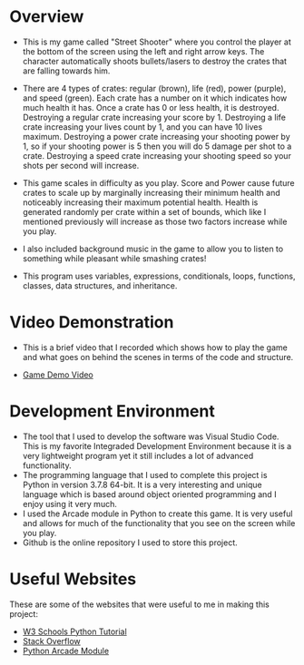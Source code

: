# Overview

* This is my game called "Street Shooter" where you control the player at the bottom of the screen using the left and right arrow keys. The character automatically shoots bullets/lasers to destroy the crates that are falling towards him. 

* There are 4 types of crates: regular (brown), life (red), power (purple), and speed (green). Each crate has a number on it which indicates how much health it has. Once a crate has 0 or less health, it is destroyed. Destroying a regular crate increasing your score by 1. Destroying a life crate increasing your lives count by 1, and you can have 10 lives maximum. Destroying a power crate increasing your shooting power by 1, so if your shooting power is 5 then you will do 5 damage per shot to a crate. Destroying a speed crate increasing your shooting speed so your shots per second will increase.

* This game scales in difficulty as you play. Score and Power cause future crates to scale up by marginally increasing their minimum health and noticeably increasing their maximum potential health. Health is generated randomly per crate within a set of bounds, which like I mentioned previously will increase as those two factors increase while you play. 

* I also included background music in the game to allow you to listen to something while pleasant while smashing crates!

* This program uses variables, expressions, conditionals, loops, functions, classes, data structures, and inheritance.

# Video Demonstration

* This is a brief video that I recorded which shows how to play the game and what goes on behind the scenes in terms of the code and structure.

* [Game Demo Video](http://youtube.link.goes.here)

# Development Environment

* The tool that I used to develop the software was Visual Studio Code. This is my favorite Integraded Development Environment because it is a very lightweight program yet it still includes a lot of advanced functionality.
* The programming language that I used to complete this project is Python in version 3.7.8 64-bit. It is a very interesting and unique language which is based around object oriented programming and I enjoy using it very much.
* I used the Arcade module in Python to create this game. It is very useful and allows for much of the functionality that you see on the screen while you play.
* Github is the online repository I used to store this project.

# Useful Websites

These are some of the websites that were useful to me in making this project:
* [W3 Schools Python Tutorial](https://www.w3schools.com/python/)
* [Stack Overflow](https://stackoverflow.com/)
* [Python Arcade Module](https://api.arcade.academy/en/latest/)